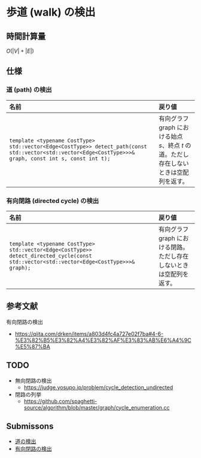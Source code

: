 # 歩道 (walk) の検出


## 時間計算量

$O(\lvert V \rvert + \lvert E \rvert)$


## 仕様

### 道 (path) の検出

|名前|戻り値|
|:--|:--|
|`template <typename CostType>`<br>`std::vector<Edge<CostType>> detect_path(const std::vector<std::vector<Edge<CostType>>>& graph, const int s, const int t);`|有向グラフ $\mathrm{graph}$ における始点 $s$、終点 $t$ の道。ただし存在しないときは空配列を返す。|


### 有向閉路 (directed cycle) の検出

|名前|戻り値|
|:--|:--|
|`template <typename CostType>`<br>`std::vector<Edge<CostType>> detect_directed_cycle(const std::vector<std::vector<Edge<CostType>>>& graph);`|有向グラフ $\mathrm{graph}$ における閉路。ただし存在しないときは空配列を返す。|


## 参考文献

有向閉路の検出
- https://qiita.com/drken/items/a803d4fc4a727e02f7ba#4-6-%E3%82%B5%E3%82%A4%E3%82%AF%E3%83%AB%E6%A4%9C%E5%87%BA


## TODO

- 無向閉路の検出
  - https://judge.yosupo.jp/problem/cycle_detection_undirected
- 閉路の列挙
  - https://github.com/spaghetti-source/algorithm/blob/master/graph/cycle_enumeration.cc


## Submissons

- [道の検出](https://atcoder.jp/contests/past202112-open/submissions/29621513)
- [有向閉路の検出](https://judge.yosupo.jp/submission/15525)
